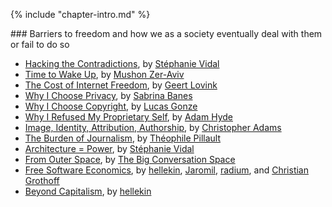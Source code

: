 {% include "chapter-intro.md" %}

### Barriers to freedom and how we as a society eventually deal with them or fail to do so

*   [Hacking the Contradictions](hacking-the-contradictions.html), by [Stéphanie Vidal](../appendix/attributions.html#stephanie-vidal)
*   [Time to Wake Up](time-to-wake-up.html), by [Mushon Zer-Aviv](../appendix/attributions.html#mushon-zer-aviv)
*   [The Cost of Internet Freedom](the-cost-of-internet-freedom.html), by [Geert Lovink](../appendix/attributions.html#geert-lovink)
*   [Why I Choose Privacy](why-i-choose-privacy.html), by [Sabrina Banes](../appendix/attributions.html#sabrina-banes)
*   [Why I Choose Copyright](why-i-choose-copyright.html), by [Lucas Gonze](../appendix/attributions.html#lucas-gonze)
*   [Why I Refused My Proprietary Self](why-i-refused-my-proprietary-self.html), by [Adam Hyde](../appendix/attributions.html#adam-hyde)
*   [Image, Identity, Attribution, Authorship](image-identity-attribution-authorship.html), by [Christopher Adams](../appendix/attributions.html#christopher-adams)
*   [The Burden of Journalism](the-burden-of-journalism.html), by [Théophile Pillault](../appendix/attributions.html#theophile-pillault)
*   [Architecture = Power](architecture=power.html), by [Stéphanie Vidal](../appendix/attributions.html#stephanie-vidal)
*   [From Outer Space](from-outer-space.html), by [The Big Conversation Space](../appendix/attributions.html#the-big-conversation-space)
*   [Free Software Economics](free-software-economics.html), by [hellekin](../appendix/attributions.html#hellekin), [Jaromil](../appendix/attributions.html#jaromil), [radium](../appendix/attributions.html#radium), and [Christian Grothoff](../appendix/attributions.html#christian-grothoff)
*   [Beyond Capitalism](beyond-capitalism.html), by [hellekin](../appendix/attributions.html#hellekin)
